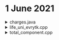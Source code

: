 # 1 June 2021

<details>
<summary> charges.java</summary>
<br>

## Question statment

There are N subatomic particles lined up in a row. There are two types: protons and electrons. Protons have a positive charge and are represented by 1, while electrons have a negative charge and are represented by 0.

Our current understanding of physics gives us a way to predict how the particles will be spaced out, if we know their charges. Two adjacent particles will be separated by 1 unit if they have opposite charges, and 2 units if they have the same charge.

When Chef is not in the kitchen, he is doing physics experiments on subatomic particles. He is testing the hypothesis by having N particles in a row, and he will change the charge of a particle K times. In the i-th update, he will change the charge of the Qi-th particle. After each update, find the distance between the first and last particle.

Note: Each update is persistent for further updates.

## Input

- The first line contains an integer T, the number of test cases. Then the test cases follow.
- Each test case contains three lines of input.
- The first line contains two integers N, K.
- The second line contains a string S of length N, where Si represents the initial charge on i-th particle.
- The third line contains K integers Q1,Q2,…,QK, the positions of the changed particles.

## Output

- For each test case, output K lines, where the i-th line contains the answer after the updates Q1,…,Qi have been made.

## Constraints

- 1≤T≤5
- 1≤N,K≤105
- S contains only 0 and 1 characters.
- 1≤Qi≤N
- The sum of K over all testcases is at most 2⋅105

## Subtasks

- Subtask #1 (100 points): original constraints

## Sample Input

```
1
3 3
010
2 1 3
```

## Sample Output

```
4
3
2
```

## Explanation

- Update 1: After reversing the parity of particle 2, the new configuration is 000. Since all the particles have a similar charge, each is separated from the previous by a distance of 2 units. So the location of particle 3 is 2+2=4 units from the first particle.

- Update 2: After reversing the parity of particle 1, the new configuration is 100. Here, the charges of particles 1 and 2 differ, so they are separated by 1 unit. The charges of particles 2 and 3 agree, so they are separated by 2 units. So, the location of particle 3 is 1+2=3 units from the first particle.

- Update 3: After reversing the charge of particle 3, the new configuration is 101. Here, particles 1 and 2 are separated by 1 unit and particles 2 and 3 are separated by 1 unit. So the location of particle 3 is 1+1=2 units from the first particle.

### Note:

- Calculating length after each try leads to TLE
- Calculate base length one and the change with each changes

</details>

<details>
<summary> life_uni_evrytk.cpp</summary>
<br>

## Question statment

Your program is to use the brute-force approach in order to find the Answer to Life, the Universe, and Everything. More precisely... rewrite small numbers from input to output. Stop processing input after reading in the number 42. All numbers at input are integers of one or two digits.

## Example

### Input:

- 1
- 2
- 88
- 42
- 99

### Output:

- 1
- 2
- 88
</details>
<details>
<summary> total_component.cpp</summary>
<br>

## Question statment

You are given all N−1 integers in the range [2,N]. In each step, you choose 2 distinct integers and if they share a common factor greater than 1, you combine them into the same group. You keep doing it until no further merging is possible.

Belonging to a group is an equivalence relation. So if integers a and b are in the same group and integers b and c are in the same group, then integers a and c are also said to be in the same group.

Find the total number of groups formed in the end.

## Input

- First line will contain T, number of test cases. Then the test cases follow.
- Each test case contains a single line of input, a single integer N.

## Output

- For each test case, output in a single line the answer to the problem.

## Constraints

- 1≤T≤2⋅105
- 2≤N≤107

## Subtasks

- Subtask #1 (30 points):
  - 1≤T≤200
  - 2≤N≤1000
- Subtask #2 (70 points): original constraints

## Sample Input

```
3
2
4
8
```

## Sample Output

```
1
2
3
```

## Explanation

- Test Case 1: The final group is {2}.

- Test Case 2: The final groups are {2,4}, and {3}.

- Test Case 3: The final groups are {2,3,4,6,8}, {5}, and {7}

### Note:

- Sieve of Eratosthenes used(Check HELP for doc)
- Precalculation reguired otherwise TLE
- 1e7=10<sup>7</sup> not 10e7
</details>
